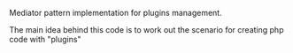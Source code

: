 Mediator pattern implementation for plugins management.

The main idea behind this code is to work out the scenario for creating php code with "plugins"
